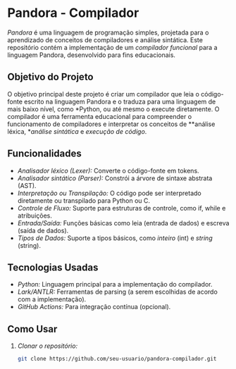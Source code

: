 # Pandora - Compilador

*Pandora* é uma linguagem de programação simples, projetada para o aprendizado de conceitos de compiladores e análise sintática. Este repositório contém a implementação de um *compilador funcional* para a linguagem Pandora, desenvolvido para fins educacionais.

## Objetivo do Projeto

O objetivo principal deste projeto é criar um compilador que leia o código-fonte escrito na linguagem Pandora e o traduza para uma linguagem de mais baixo nível, como *Python, ou até mesmo o execute diretamente. O compilador é uma ferramenta educacional para compreender o funcionamento de compiladores e interpretar os conceitos de **análise léxica, **análise sintática* e *execução de código*.

## Funcionalidades

- *Analisador léxico (Lexer):* Converte o código-fonte em tokens.
- *Analisador sintático (Parser):* Constrói a árvore de sintaxe abstrata (AST).
- *Interpretação ou Transpilação:* O código pode ser interpretado diretamente ou transpilado para Python ou C.
- *Controle de Fluxo:* Suporte para estruturas de controle, como if, while e atribuições.
- *Entrada/Saída:* Funções básicas como leia (entrada de dados) e escreva (saída de dados).
- *Tipos de Dados:* Suporte a tipos básicos, como *inteiro* (int) e *string* (string).

## Tecnologias Usadas

- *Python:* Linguagem principal para a implementação do compilador.
- *Lark/ANTLR:* Ferramentas de parsing (a serem escolhidas de acordo com a implementação).
- *GitHub Actions:* Para integração contínua (opcional).

## Como Usar

1. *Clonar o repositório:*
   ```bash
   git clone https://github.com/seu-usuario/pandora-compilador.git
